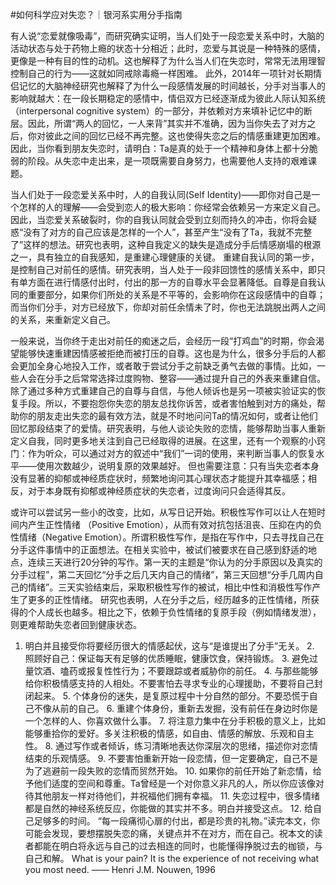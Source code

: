 #如何科学应对失恋？｜银河系实用分手指南

有人说“恋爱就像吸毒”，而研究确实证明，当人们处于一段恋爱关系中时，大脑的活动状态与处于药物上瘾的状态十分相近；此时，恋爱与其说是一种特殊的感情，更像是一种有目的性的动机。这也解释了为什么当人们在失恋时，常常无法用理智控制自己的行为——这就如同戒除毒瘾一样困难。 此外，2014年一项针对长期情侣记忆的大脑神经研究也解释了为什么一段感情发展的时间越长，分手对当事人的影响就越大：在一段长期稳定的感情中，情侣双方已经逐渐成为彼此人际认知系统（interpersonal cognitive system）的一部分，并依赖对方来填补记忆中的断层。因此，所谓“两人的回忆，一人来背”其实并不准确，因为当你失去了对方之后，你对彼此之间的回忆已经不再完整。这也使得失恋之后的情感重建更加困难。 因此，当你看到朋友失恋时，请明白：Ta是真的处于一个精神和身体上都十分脆弱的阶段。从失恋中走出来，是一项既需要自身努力，也需要他人支持的艰难课题。

当人们处于一段恋爱关系中时，人的自我认同(Self Identity)——即你对自己是一个怎样的人的理解——会受到恋人的极大影响：你经常会依赖另一方来定义自己。因此，当恋爱关系破裂时，你的自我认同就会受到立刻而持久的冲击，你将会疑惑“没有了对方的自己应该是怎样的一个人”，甚至产生“没有了Ta，我就不完整了”这样的想法。研究也表明，这种自我定义的缺失是造成分手后情感崩塌的根源之一，具有独立的自我感知，是重建心理健康的关键。 重建自我认同的第一步，是控制自己对前任的感情。研究表明，当人处于一段非回馈性的感情关系中，即只有单方面在进行情感付出时，付出的那一方的自尊水平会显著降低。自尊是自我认同的重要部分，如果你们所处的关系是不平等的，会影响你在这段感情中的自尊；而当你们分手，对方已经放下，你却对前任余情未了时，你也无法跳脱出两人之间的关系，来重新定义自己。

一般来说，当你终于走出对前任的痴迷之后，会经历一段“打鸡血”的时期，你会渴望能够快速重建因情感被拒绝而被打压的自尊。这也是为什么，很多分手后的人都会更加全身心地投入工作，或者敢于尝试分手之前缺乏勇气去做的事情。比如，一些人会在分手之后常常选择过度购物、整容——通过提升自己的外表来重建自信。 除了通过多种方式重建自己的自尊与自信，与他人倾诉也是另一项被实验证实的恢复手段。所以，不要抱怨你失恋的朋友总找你诉苦，或者害怕触到对方的痛处，帮助你的朋友走出失恋的最有效方法，就是不时地问问Ta的情况如何，或者让他们回忆那段结束了的爱情。研究表明，与他人谈论失败的恋情，能够帮助当事人重新定义自我，同时更多地关注到自己已经取得的进展。在这里，还有一个观察的小窍门：作为听众，可以通过对方的叙述中“我们”一词的使用，来判断当事人的恢复水平——使用次数越少，说明复原的效果越好。 但也需要注意：只有当失恋者本身没有显著的抑郁或神经质症状时，频繁地询问其心理状态才能提升其幸福感；相反，对于本身既有抑郁或神经质症状的失恋者，过度询问只会适得其反。

或许可以尝试另一些小的改变，比如，从写日记开始。积极性写作可以让人在短时间内产生正性情绪 （Positive Emotion），从而有效对抗包括沮丧、压抑在内的负性情绪（Negative Emotion）。所谓积极性写作，是指在写作中，只去寻找自己在分手这件事情中的正面想法。在相关实验中，被试们被要求在自己感到舒适的地点，连续三天进行20分钟的写作。第一天的主题是“你认为的分手原因以及真实的分手过程”，第二天回忆“分手之后几天内自己的情绪”，第三天回想“分手几周内自己的情绪”。三天实验结束后，采取积极性写作的被试，相比中性和消极性写作产生了更多的正性情绪。 研究也表明，人在分手之后，经历越多的正性情绪，所获得的个人成长也越多。相比之下，依赖于负性情绪的复原手段（例如情绪发泄），则更难帮助失恋者回到健康状态。

1. 明白并且接受你将要经历很大的情感起伏，这与“是谁提出了分手”无关。 2. 照顾好自己：保证每天有足够的优质睡眠，健康饮食，保持锻炼。 3. 避免过量饮酒、嗑药或报复性性行为；不要跟踪或者威胁你的前任。 4. 与那些能够给你积极情感支持的人相处。不要害怕去寻求专业的心理援助，不要将自己封闭起来。 5. 个体身份的迷失，是复原过程中十分自然的部分。不要恐慌于自己不像从前的自己。 6. 重建个体身份，重新去发掘，没有前任在身边时你是一个怎样的人、你喜欢做什么事。 7. 将注意力集中在分手积极的意义上，比如能够重拾你的爱好。多关注积极的情感，如自由、情感的解放、乐观和自主性。 8. 通过写作或者倾诉，练习清晰地表达你深层次的思绪，描述你对恋情结束的乐观情感。 9. 不要害怕重新开始一段恋情，但一定要确定，自己不是为了逃避前一段失败的恋情而贸然开始。 10. 如果你的前任开始了新恋情，给予他们适度的空间和尊重。Ta曾经是一个对你意义非凡的人，所以你应该像对待其他朋友一样对待他们，并祝福他们拥有幸福。 11. 失恋过程中，很多情绪都是自然的神经系统反应，你能做的其实并不多。明白并接受这点。 12. 给自己足够多的时间。 “每一段痛彻心扉的付出，都是珍贵的礼物。”读完本文，你可能会发现，要想摆脱失恋的痛，关键点并不在对方，而在自己。祝本文的读者都能在明白将永远与自己的过去相连的同时，也能懂得挣脱过去的枷锁，与自己和解。 What is your pain? It is the experience of not receiving what you most need. —— Henri J.M. Nouwen, 1996

